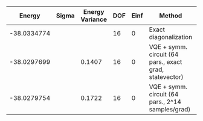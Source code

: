 | Energy      | Sigma | Energy Variance | DOF | Einf | Method                                                  | Reference |
|-------------|-------|-----------------|-----|------|---------------------------------------------------------|-----------|
| -38.0334774 |       |                 | 16  | 0    | Exact diagonalization                                   | [code](https://github.com/varbench/methods/blob/main/scripts/J1J2/square_16_P_0.75/ed_netket.sh) |
| -38.0297699 |       | 0.1407          | 16  | 0    | VQE + symm. circuit (64 pars., exact grad, statevector) | [code](https://github.com/varbench/methods/blob/main/scripts/J1J2/square_16_P_0.75/vqe.sh) |
| -38.0279754 |       | 0.1722          | 16  | 0    | VQE + symm. circuit (64 pars., 2^14 samples/grad)       | [code](https://github.com/varbench/methods/blob/main/scripts/J1J2/square_16_P_0.75/vqe_noisy.sh) |
